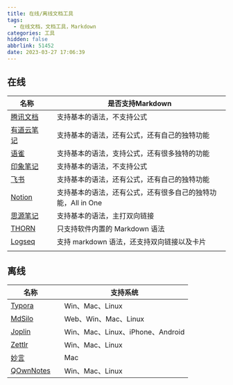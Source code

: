 ```yaml
---
title: 在线/离线文档工具
tags:
  - 在线文档，文档工具，Markdown
categories: 工具
hidden: false
abbrlink: 51452
date: 2023-03-27 17:06:39
---
```


## 在线
|  名称   |   |  是否支持Markdown  |
|  ----  | ----  |       ----   |
| [腾讯文档](https://docs.qq.com/home)  |  | 支持基本的语法，不支持公式 |
| [有道云笔记](https://yinxiang.com/)  |  | 支持基本的语法，还有公式，还有自己的独特功能 |
| [语雀](https://www.yuque.com/)  |  | 支持基本的语法，支持公式，还有很多独特的功能  |
|  [印象笔记](https://yinxiang.com/)|  | 支持基本的语法，不支持公式 |
|  [飞书](https://www.feishu.cn/product/docs)|  | 支持基本的语法，还有公式，还有自己的独特功能 |
| [Notion](https://www.notion.so/) |  |  支持基本的语法，还有公式，还有很多自己的独特功能，All in One |
| [思源笔记](https://b3log.org/siyuan/) |  | 支持基本的语法，主打双向链接 |
| [THORN](https://thorn.red/) |  |  只支持软件内置的 Markdown 语法 |
| [Logseq](https://logseq.com/) |  |  支持 markdown 语法，还支持双向链接以及卡片 |
|  |  |  |

## 离线

|名称||支持系统|
|----|----|----|
|[Typora](https://typora.io/) | | Win、Mac、Linux |
|[MdSilo](https://mdsilo.com/) | |Web、Win、Mac、Linux |
| [Joplin](https://joplinapp.org/)| | Win、Mac、Linux、iPhone、Android|
| [Zettlr](https://www.zettlr.com/)| | Win、Mac、Linux|
| [妙言](https://miaoyan.vercel.app/)| | Mac|
| [QOwnNotes](https://github.com/pbek/QOwnNotes)| |Win、Mac、Linux |
